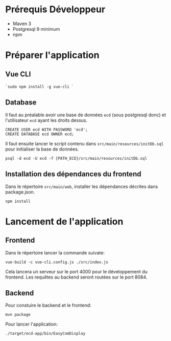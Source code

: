 Prérequis Développeur
=====================

- Maven 3
- Postgresql 9 minimum
- npm

Préparer l'application
======================

Vue CLI
-------
``̀
sudo npm install -g vue-cli
``̀

Database
--------

Il faut au préalable avoir une base de données `ecd` (sous postgresql donc) et l'utilisateur `ecd` ayant les droits dessus.
```
CREATE USER ecd WITH PASSWORD 'ecd';
CREATE DATABASE ecd OWNER ecd;
```

Il faut ensuite lancer le script contenu dans `src/main/resources/initDb.sql` pour initialiser la base de données.
```
psql -d ecd -U ecd -f {PATH_ECD}/src/main/resources/initDb.sql
```

Installation des dépendances du frontend
----------------------------------------

Dans le répertoire `src/main/web`, installer les dépendances décrites dans package.json.
```
npm install
```

Lancement de l'application
==========================

Frontend
--------

Dans le répertoire lancer la commande suivate:
```
vue-build -c vue-cli.config.js ./src/index.js
```
Cela lancera un serveur sur le port 4000 pour le développement du frontend. Les requêtes au backend seront routées sur le port 8084.

Backend
-------

Pour constuire le backend et le frontend:
```
mvn package
```

Pour lancer l'application:
```
./target/ecd-app/bin/EasyComDisplay
```
